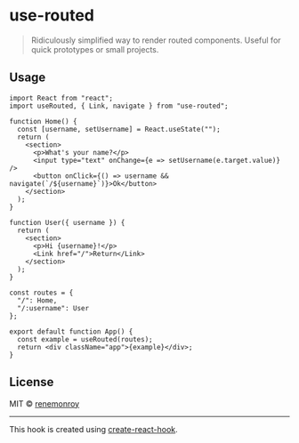 # use-routed

> Ridiculously simplified way to render routed components. Useful for quick prototypes or small projects.

<!-- [![NPM](https://img.shields.io/npm/v/use-routed.svg)](https://www.npmjs.com/package/use-routed) [![JavaScript Style Guide](https://img.shields.io/badge/code_style-standard-brightgreen.svg)](https://standardjs.com) -->

<!-- ## Install

```bash
npm install --save use-routed
``` -->

## Usage

```tsx
import React from "react";
import useRouted, { Link, navigate } from "use-routed";

function Home() {
  const [username, setUsername] = React.useState("");
  return (
    <section>
      <p>What's your name?</p>
      <input type="text" onChange={e => setUsername(e.target.value)} />
      <button onClick={() => username && navigate(`/${username}`)}>Ok</button>
    </section>
  );
}

function User({ username }) {
  return (
    <section>
      <p>Hi {username}!</p>
      <Link href="/">Return</Link>
    </section>
  );
}

const routes = {
  "/": Home,
  "/:username": User
};

export default function App() {
  const example = useRouted(routes);
  return <div className="app">{example}</div>;
}
```

## License

MIT © [renemonroy](https://github.com/renemonroy)

---

This hook is created using [create-react-hook](https://github.com/hermanya/create-react-hook).

